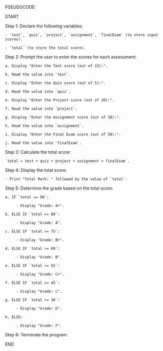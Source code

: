 PSEUDOCODE:

START

Step 1: Declare the following variables:

    - `test`, `quiz`, `project`, `assignment`, `finalExam` (to store input scores).
    
    - `total` (to store the total score).

Step 2: Prompt the user to enter the scores for each assessment:

    a. Display "Enter the Test score (out of 15):".
    
    b. Read the value into `test`.
    
    c. Display "Enter the Quiz score (out of 5):".
    
    d. Read the value into `quiz`.
    
    e. Display "Enter the Project score (out of 20):".
    
    f. Read the value into `project`.
    
    g. Display "Enter the Assignment score (out of 10):".
    
    h. Read the value into `assignment`.
    
    i. Display "Enter the Final Exam score (out of 50):".
    
    j. Read the value into `finalExam`.

Step 3: Calculate the total score:

    `total = test + quiz + project + assignment + finalExam`.

Step 4: Display the total score:

    - Print "Total Mark: " followed by the value of `total`.

Step 5: Determine the grade based on the total score:

    a. IF `total >= 90`:
    
         - Display "Grade: A+".
         
    b. ELSE IF `total >= 80`:
    
         - Display "Grade: A".
         
    c. ELSE IF `total >= 75`:
    
         - Display "Grade: B+".
         
    d. ELSE IF `total >= 60`:
    
         - Display "Grade: B".
         
    e. ELSE IF `total >= 55`:
    
         - Display "Grade: C+".
         
    f. ELSE IF `total >= 45`:
    
         - Display "Grade: C".
         
    g. ELSE IF `total >= 30`:
    
         - Display "Grade: D".
         
    h. ELSE:
    
         - Display "Grade: F".

Step 6: Terminate the program.

END

